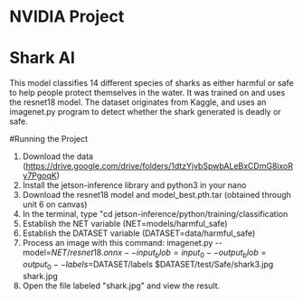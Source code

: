 # NVIDIA Project

# Shark AI

This model classifies 14 different species of sharks as either harmful or safe to help people protect themselves in the water. It was trained on and uses the resnet18 model. The dataset originates from Kaggle, and uses an imagenet.py program to detect whether the shark generated is deadly or safe.

#Running the Project

1. Download the data (https://drive.google.com/drive/folders/1dtzYjvbSpwbALeBxCDmG8ixoRy7PgoqK)
2. Install the jetson-inference library and python3 in your nano
3. Download the resnet18 model and model_best.pth.tar (obtained through unit 6 on canvas)
4. In the terminal, type "cd jetson-inference/python/training/classification
5. Establish the NET variable (NET=models/harmful_safe)
6. Establish the DATASET variable (DATASET=data/harmful_safe)
7. Process an image with this command: imagenet.py --model=$NET/resnet18.onnx --input_blob=input_0 --output_blob=output_0 --labels=$DATASET/labels $DATASET/test/Safe/shark3.jpg shark.jpg
8. Open the file labeled "shark.jpg" and view the result.
